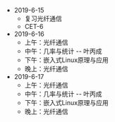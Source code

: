 
- 2019-6-15  
  + 复习光纤通信  
  + CET-6
- 2019-6-16
  - 上午：光纤通信
  - 中午：几率与统计 -- 叶丙成
  - 下午：嵌入式Linux原理与应用
  - 晚上：光纤通信
- 2019-6-17
  - 上午：光纤通信
  - 中午：几率与统计 -- 叶丙成
  - 下午：嵌入式Linux原理与应用
  - 晚上：光纤通信
